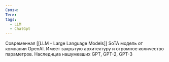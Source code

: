 ```yaml
---
Связи: 
Теги: 
tags:
  - LLM
  - ChatGpt
---
```

Современная [[LLM  - Large Language Models]] SoTA модель от компании OpenAI. Имеет закрытую архитектуру и огромное количество параметров. Наследнциа нашумевших GPT, GPT-2, GPT-3